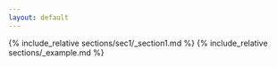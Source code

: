 ```yaml
---
layout: default
---
```


{% include_relative sections/sec1/_section1.md %}
{% include_relative sections/_example.md %}
